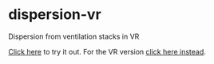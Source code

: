 # dispersion-vr
 Dispersion from ventilation stacks in VR

[Click here](https://github.com/benjym/dispersion-vr) to try it out. For the VR version [click here instead](https://github.com/benjym/dispersion-vr?VR).

